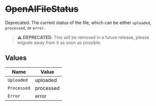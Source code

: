 # ~~OpenAIFileStatus~~

Deprecated. The current status of the file, which can be either `uploaded`, `processed`, or `error`.

> :warning: **DEPRECATED**: This will be removed in a future release, please migrate away from it as soon as possible.


## Values

| Name        | Value       |
| ----------- | ----------- |
| `Uploaded`  | uploaded    |
| `Processed` | processed   |
| `Error`     | error       |